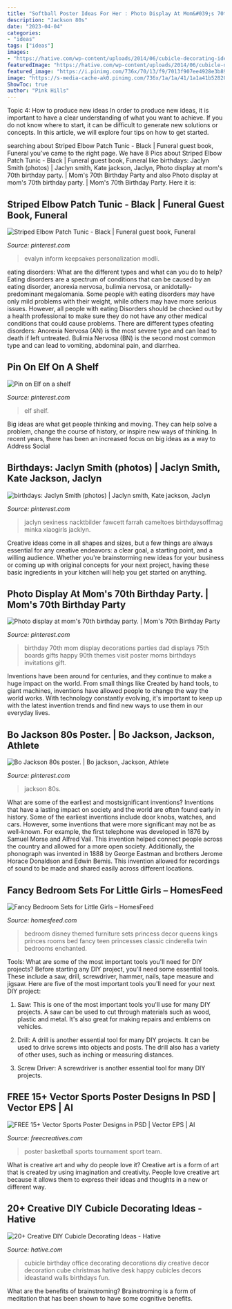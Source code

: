 ```yaml
---
title: "Softball Poster Ideas For Her : Photo Display At Mom&#039;s 70th Birthday Party."
description: "Jackson 80s"
date: "2023-04-04"
categories:
- "ideas"
tags: ["ideas"]
images:
- "https://hative.com/wp-content/uploads/2014/06/cubicle-decorating-ideas/14-office-cubicle-decorating-ideas.jpg"
featuredImage: "https://hative.com/wp-content/uploads/2014/06/cubicle-decorating-ideas/14-office-cubicle-decorating-ideas.jpg"
featured_image: "https://i.pinimg.com/736x/70/13/f9/7013f907ee4928e3b8993dcb030cee44.jpg"
image: "https://s-media-cache-ak0.pinimg.com/736x/1a/1a/41/1a1a41b52820467e993f4ba61783896d.jpg"
ShowToc: true
author: "Pink Hills"
---
```



Topic 4: How to produce new ideas
In order to produce new ideas, it is important to have a clear understanding of what you want to achieve. If you do not know where to start, it can be difficult to generate new solutions or concepts. In this article, we will explore four tips on how to get started.

	

		
searching about Striped Elbow Patch Tunic - Black | Funeral guest book, Funeral you've came to the right page. We have 8 Pics about Striped Elbow Patch Tunic - Black | Funeral guest book, Funeral like birthdays: Jaclyn Smith (photos) | Jaclyn smith, Kate jackson, Jaclyn, Photo display at mom&#039;s 70th birthday party. | Mom&#039;s 70th Birthday Party and also Photo display at mom&#039;s 70th birthday party. | Mom&#039;s 70th Birthday Party. Here it is:
		
    
## Striped Elbow Patch Tunic - Black | Funeral Guest Book, Funeral

<img loading=lazy src="https://i.pinimg.com/736x/1a/b2/3d/1ab23d3d091df323bf8ee257069a6d71.jpg" onerror="this.onerror=null;this.src='https://tse1.mm.bing.net/th?id=OIP.apfbqtO4SlUkwc6P2tfNgQHaJ6&amp;pid=15.1';" alt="Striped Elbow Patch Tunic - Black | Funeral guest book, Funeral">

_Source: pinterest.com_

>evalyn inform keepsakes personalization modli. 

	

eating disorders: What are the different types and what can you do to help?
Eating disorders are a spectrum of conditions that can be caused by an eating disorder, anorexia nervosa, bulimia nervosa, or anidotally-predominant megalomania. Some people with eating disorders may have only mild problems with their weight, while others may have more serious issues. However, all people with eating Disorders should be checked out by a health professional to make sure they do not have any other medical conditions that could cause problems. 
There are different types ofeating disorders: Anorexia Nervosa (AN) is the most severe type and can lead to death if left untreated. Bulimia Nervosa (BN) is the second most common type and can lead to vomiting, abdominal pain, and diarrhea.

    
## Pin On Elf On A Shelf

<img loading=lazy src="https://i.pinimg.com/736x/d5/92/48/d592481e6bda4e194360556afc198e37.jpg" onerror="this.onerror=null;this.src='https://tse3.mm.bing.net/th?id=OIP.mBBYRsEBHENLAsceiYLzcAHaLH&amp;pid=15.1';" alt="Pin on Elf on a shelf">

_Source: pinterest.com_

>elf shelf. 

	

Big ideas are what get people thinking and moving. They can help solve a problem, change the course of history, or inspire new ways of thinking. In recent years, there has been an increased focus on big ideas as a way to Address Social 

    
## Birthdays: Jaclyn Smith (photos) | Jaclyn Smith, Kate Jackson, Jaclyn

<img loading=lazy src="https://i.pinimg.com/736x/1e/55/fc/1e55fcc15de7d9a96446a54b970d73e1.jpg" onerror="this.onerror=null;this.src='https://tse3.mm.bing.net/th?id=OIP.glUhmOnAi1oDpCze4lEJMAAAAA&amp;pid=15.1';" alt="birthdays: Jaclyn Smith (photos) | Jaclyn smith, Kate jackson, Jaclyn">

_Source: pinterest.com_

>jaclyn sexiness nacktbilder fawcett farrah cameltoes birthdaysoffmag minka xiaogirls jacklyn. 

	

Creative ideas come in all shapes and sizes, but a few things are always essential for any creative endeavors: a clear goal, a starting point, and a willing audience. Whether you're brainstorming new ideas for your business or coming up with original concepts for your next project, having these basic ingredients in your kitchen will help you get started on anything.

    
## Photo Display At Mom&#039;s 70th Birthday Party. | Mom&#039;s 70th Birthday Party

<img loading=lazy src="https://s-media-cache-ak0.pinimg.com/736x/1a/1a/41/1a1a41b52820467e993f4ba61783896d.jpg" onerror="this.onerror=null;this.src='https://tse4.mm.bing.net/th?id=OIP.Uj1B5_VYvsP4QXzKe_acVAHaJ3&amp;pid=15.1';" alt="Photo display at mom&#039;s 70th birthday party. | Mom&#039;s 70th Birthday Party">

_Source: pinterest.com_

>birthday 70th mom display decorations parties dad displays 75th boards gifts happy 90th themes visit poster moms birthdays invitations gift. 

	

Inventions have been around for centuries, and they continue to make a huge impact on the world. From small things like Created by hand tools, to giant machines, inventions have allowed people to change the way the world works. With technology constantly evolving, it's important to keep up with the latest invention trends and find new ways to use them in our everyday lives.

    
## Bo Jackson 80s Poster. | Bo Jackson, Jackson, Athlete

<img loading=lazy src="https://i.pinimg.com/736x/70/13/f9/7013f907ee4928e3b8993dcb030cee44.jpg" onerror="this.onerror=null;this.src='https://tse1.mm.bing.net/th?id=OIP.vp_00vzaYPY6-7HvDHbhKwHaLG&amp;pid=15.1';" alt="Bo Jackson 80s poster. | Bo jackson, Jackson, Athlete">

_Source: pinterest.com_

>jackson 80s. 

	

What are some of the earliest and mostsignificant inventions?
Inventions that have a lasting impact on society and the world are often found early in history. Some of the earliest inventions include door knobs, watches, and cars. However, some inventions that were more significant may not be as well-known. For example, the first telephone was developed in 1876 by Samuel Morse and Alfred Vail. This invention helped connect people across the country and allowed for a more open society. Additionally, the phonograph was invented in 1888 by George Eastman and brothers Jerome Horace Donaldson and Edwin Bemis. This invention allowed for recordings of sound to be made and shared easily across different locations.

    
## Fancy Bedroom Sets For Little Girls – HomesFeed

<img loading=lazy src="https://homesfeed.com/wp-content/uploads/2015/12/Marine-themed-bedroom-decor-idea-with-bed-frame-and-metal-classic-headboard-and-footboard-beside-table-with-drawers-mini-bed-white-lace-curtain-a-cloth-closet-light-blue-bedroom-rug.jpg" onerror="this.onerror=null;this.src='https://tse3.mm.bing.net/th?id=OIP.TJX50D3F8-US4solnoZqIwHaEG&amp;pid=15.1';" alt="Fancy Bedroom Sets for Little Girls – HomesFeed">

_Source: homesfeed.com_

>bedroom disney themed furniture sets princess decor queens kings princes rooms bed fancy teen princesses classic cinderella twin bedrooms enchanted. 

	

Tools: What are some of the most important tools you'll need for DIY projects?
Before starting any DIY project, you'll need some essential tools. These include a saw, drill, screwdriver, hammer, nails, tape measure and jigsaw. Here are five of the most important tools you'll need for your next DIY project: 
1) Saw: This is one of the most important tools you'll use for many DIY projects. A saw can be used to cut through materials such as wood, plastic and metal. It's also great for making repairs and emblems on vehicles. 

2) Drill: A drill is another essential tool for many DIY projects. It can be used to drive screws into objects and posts. The drill also has a variety of other uses, such as inching or measuring distances. 

3) Screw Driver: A screwdriver is another essential tool for many DIY projects.

    
## FREE 15+ Vector Sports Poster Designs In PSD | Vector EPS | AI

<img loading=lazy src="https://images.freecreatives.com/wp-content/uploads/2015/09/basketball-tournament-poster.jpg" onerror="this.onerror=null;this.src='https://tse3.mm.bing.net/th?id=OIP.Otv1jtrzBdxLYCfHjlUDugHaKx&amp;pid=15.1';" alt="FREE 15+ Vector Sports Poster Designs in PSD | Vector EPS | AI">

_Source: freecreatives.com_

>poster basketball sports tournament sport team. 

	

What is creative art and why do people love it?
Creative art is a form of art that is created by using imagination and creativity. People love creative art because it allows them to express their ideas and thoughts in a new or different way.

    
## 20+ Creative DIY Cubicle Decorating Ideas - Hative

<img loading=lazy src="https://hative.com/wp-content/uploads/2014/06/cubicle-decorating-ideas/14-office-cubicle-decorating-ideas.jpg" onerror="this.onerror=null;this.src='https://tse2.mm.bing.net/th?id=OIP.dUqfod3d79Gb1u8tJGB9AgHaJ4&amp;pid=15.1';" alt="20+ Creative DIY Cubicle Decorating Ideas - Hative">

_Source: hative.com_

>cubicle birthday office decorating decorations diy creative decor decoration cube christmas hative desk happy cubicles decors ideastand walls birthdays fun. 

	

What are the benefits of brainstroming?
Brainstroming is a form of meditation that has been shown to have some cognitive benefits.

